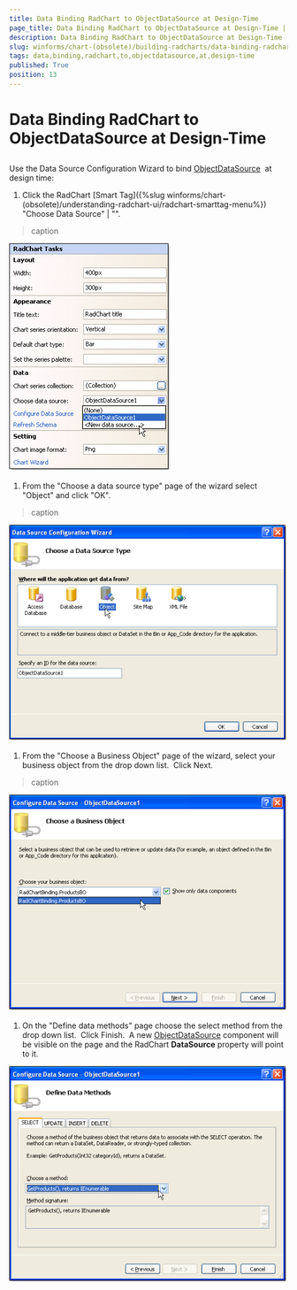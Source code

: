 ```yaml
---
title: Data Binding RadChart to ObjectDataSource at Design-Time
page_title: Data Binding RadChart to ObjectDataSource at Design-Time | UI for WinForms Documentation
description: Data Binding RadChart to ObjectDataSource at Design-Time
slug: winforms/chart-(obsolete)/building-radcharts/data-binding-radchart-to-objectdatasource-at-design-time
tags: data,binding,radchart,to,objectdatasource,at,design-time
published: True
position: 13
---
```


# Data Binding RadChart to ObjectDataSource at Design-Time



## 

Use the Data Source Configuration Wizard to bind [ObjectDataSource](http://msdn2.microsoft.com/en-us/library/system.web.ui.webcontrols.objectdatasource.aspx)  at design time:  

1. Click the RadChart [Smart Tag]({%slug winforms/chart-(obsolete)/understanding-radchart-ui/radchart-smarttag-menu%}) "Choose Data Source" | "<New Data Source>". 


>caption 

![chart-building-radcharts-data-binding-radchart-data-binding-radchart-to-objectdatasource-at-design-time 001](images/chart-building-radcharts-data-binding-radchart-data-binding-radchart-to-objectdatasource-at-design-time001.png)

1. From the "Choose a data source type" page of the wizard select "Object" and click "OK". 


>caption 

![chart-building-radcharts-data-binding-radchart-data-binding-radchart-to-objectdatasource-at-design-time 002](images/chart-building-radcharts-data-binding-radchart-data-binding-radchart-to-objectdatasource-at-design-time002.png)

1. From the "Choose a Business Object" page of the wizard, select your business object from the drop down list.  Click Next. 


>caption 

![chart-building-radcharts-data-binding-radchart-data-binding-radchart-to-objectdatasource-at-design-time 003](images/chart-building-radcharts-data-binding-radchart-data-binding-radchart-to-objectdatasource-at-design-time003.png)

1. On the "Define data methods" page choose the select method from the drop down list.  Click Finish.  A new [ObjectDataSource](http://msdn2.microsoft.com/en-us/library/system.web.ui.webcontrols.objectdatasource.aspx) component will be visible on the page and the RadChart __DataSource__ property will point to it. 

![chart-building-radcharts-data-binding-radchart-data-binding-radchart-to-objectdatasource-at-design-time 004](images/chart-building-radcharts-data-binding-radchart-data-binding-radchart-to-objectdatasource-at-design-time004.png)
